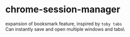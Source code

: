# chrome-session-manager

expansion of booksmark feature, inspired by `toby tabs`\
Can instantly save and open multiple windows and tabs\
